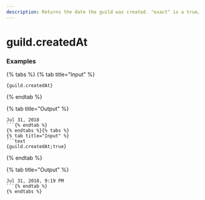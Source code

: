 ```yaml
---
description: Returns the date the guild was created. "exact" is a true/false value on whether to include hours/minutes.
---
```


# guild.createdAt <exact>

### Examples

{% tabs %}
{% tab title="Input" %}
```text
{guild.createdAt}
```
{% endtab %}

{% tab title="Output" %}
```text
Jul 31, 2018
```{% endtab %}
{% endtabs %}{% tabs %}
{% tab title="Input" %}
```text
{guild.createdAt;true}
```
{% endtab %}

{% tab title="Output" %}
```text
Jul 31, 2018, 9:19 PM
```{% endtab %}
{% endtabs %}